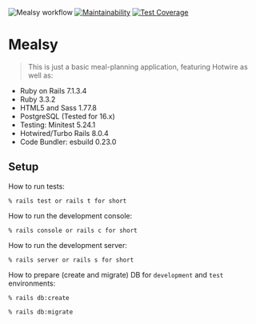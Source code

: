 ![Mealsy workflow](https://github.com/tflem/mealsy/actions/workflows/mealsy.yml/badge.svg)
[![Maintainability](https://api.codeclimate.com/v1/badges/a7e76e1bc7bf134e3006/maintainability)](https://codeclimate.com/github/tflem/mealsy/maintainability)
[![Test Coverage](https://api.codeclimate.com/v1/badges/a7e76e1bc7bf134e3006/test_coverage)](https://codeclimate.com/github/tflem/mealsy/test_coverage)

# Mealsy

> This is just a basic meal-planning application, featuring Hotwire as well as:

- Ruby on Rails 7.1.3.4
- Ruby 3.3.2
- HTML5 and Sass 1.77.8
- PostgreSQL (Tested for 16.x)
- Testing: Minitest 5.24.1
- Hotwired/Turbo Rails 8.0.4
- Code Bundler: esbuild 0.23.0

## Setup

How to run tests:

```
% rails test or rails t for short
```

How to run the development console:

```
% rails console or rails c for short
```

How to run the development server:

```
% rails server or rails s for short
```

How to prepare (create and migrate) DB for `development` and `test` environments:

```
% rails db:create

% rails db:migrate
```
